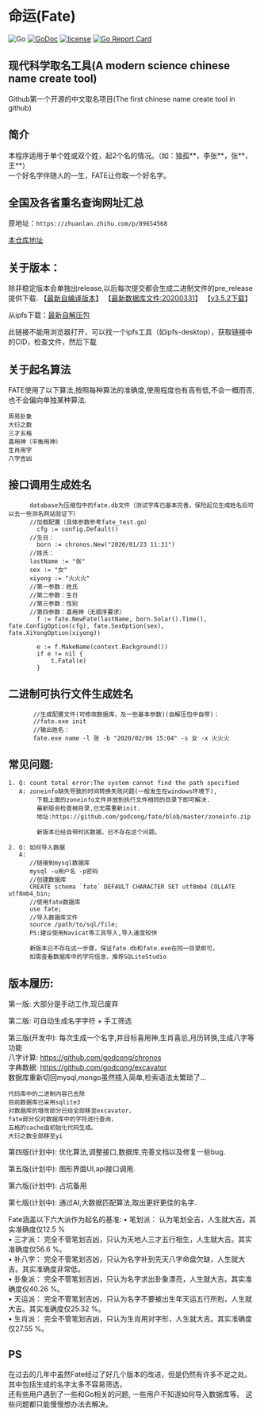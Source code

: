 # 命运(Fate)

![Go](https://github.com/godcong/fate/workflows/Go/badge.svg)
[![GoDoc](https://godoc.org/github.com/godcong/fate?status.svg)](http://godoc.org/github.com/godcong/fate)
[![license](https://img.shields.io/github/license/godcong/fate.svg)](https://github.com/godcong/fate/blob/master/LICENSE)
[![Go Report Card](https://goreportcard.com/badge/github.com/godcong/fate)](https://goreportcard.com/report/github.com/godcong/fate)

## 现代科学取名工具(A modern science chinese name create tool)
  Github第一个开源的中文取名项目(The first chinese name create tool in github)  

## 简介 ##
  本程序适用于单个姓或双个姓，起2个名的情况。（如：独孤**，李张**，张**，王**）  
  一个好名字伴随人的一生，FATE让你取一个好名字。  

## 全国及各省重名查询网址汇总
  原地址：`https://zhuanlan.zhihu.com/p/89654568`
  
  [本仓库地址](./docs/全国及各省重名查询网址汇总.md)
  
## 关于版本：
  除非稳定版本会单独出release,以后每次提交都会生成二进制文件的pre_release提供下载. 
  【[最新自编译版本](https://github.com/godcong/fate/releases/tag/auto_build)】
  【[最新数据库文件:20200331](https://github.com/godcong/fate/releases/download/v3.5.1/fate_db_200331.7z)】
  【[v3.5.2下载](https://github.com/godcong/fate/releases/tag/v3.5.2)】

从ipfs下载：[最新自解压包](https://ipfs.io/ipfs/QmNbwZVpshZA3Vg9WB2scXr8H7kuFASYL8yHJAQBnDAwFp?filename=fate_unzip.exe)

此链接不能用浏览器打开，可以找一个ipfs工具（如ipfs-desktop），获取链接中的CID，检查文件，然后下载

## 关于起名算法 ##
  FATE使用了以下算法,按照每种算法的准确度,使用程度也有高有低,不会一概而否,也不会偏向单独某种算法.  
```
周易卦象  
大衍之数  
三才五格  
喜用神（平衡用神）  
生肖用字  
八字吉凶  
```  

## 接口调用生成姓名 ##
```   
      database为压缩包中的fate.db文件（测试字库已基本完善，保险起见生成姓名后可以去一些测名网站验证下）
      //加载配置（具体参数参考fate_test.go）
    	cfg := config.Default()
      //生日：
    	born := chronos.New("2020/01/23 11:31")
      //姓氏：
      lastName := "张"
      sex := "女"
      xiyong := "火火火"
      //第一参数：姓氏
      //第二参数：生日
      //第三参数：性别
      //第四参数：喜用神（无顺序要求）
    	f := fate.NewFate(lastName, born.Solar().Time(), fate.ConfigOption(cfg), fate.SexOption(sex), fate.XiYongOption(xiyong))
    
    	e := f.MakeName(context.Background())
    	if e != nil {
    		t.Fatal(e)
    	}
```

## 二进制可执行文件生成姓名 ##
```
       //生成配置文件(可修改数据库，及一些基本参数)(自解压包中自带)：
       //fate.exe init
       //输出姓名：
       fate.exe name -l 张 -b "2020/02/06 15:04" -s 女 -x 火火火
```

## 常见问题:
```
1. Q: count total error:The system cannot find the path specified
   A: zoneinfo缺失导致的时间转换失败问题(一般发生在windows环境下),
        下载上面的zoneinfo文件并放到执行文件相同的目录下即可解决.
        最新版会检查根目录,已无需重新init.
        地址:https://github.com/godcong/fate/blob/master/zoneinfo.zip

        新版本已经自带时区数据，已不存在这个问题。

2. Q: 如何导入数据
   A: 
      //链接到mysql数据库
      mysql -u用户名 -p密码
      //创建数据库
      CREATE schema `fate` DEFAULT CHARACTER SET utf8mb4 COLLATE utf8mb4_bin;
      //使用fate数据库
      use fate;
      //导入数据库文件
      source /path/to/sql/file;
      PS:建议使用Navicat等工具导入,导入速度较快

      新版本已不存在这一步骤，保证fate.db和fate.exe在同一目录即可，
      如需查看数据库中的字符信息，推荐SQLiteStudio
```

## 版本履历:

第一版:
    大部分是手动工作,现已废弃
    
第二版:
    可自动生成名字字符 + 手工筛选
    
第三版(开发中):
    每次生成一个名字,并目标喜用神,生肖喜忌,月历转换,生成八字等功能  
    八字计算: https://github.com/godcong/chronos  
    字典数据: https://github.com/godcong/excavator  
    数据库重新切回mysql,mongo虽然插入简单,检索语法太繁琐了...

    代码库中的二进制内容已去除
    目前数据库已采用sqlite3
    对数据库的增改部分已经全部移至excavator，
    fate部分仅对数据库中的字符进行查询，
    五格的cache由初始化代码生成。
    大衍之数全部移至yi
 
第四版(计划中): 
  优化算法,调整接口,数据库,完善文档以及修复一些bug.
  
第五版(计划中):
  图形界面UI,api接口调用.
  
第六版(计划中):
  占坑备用

第七版(计划中):
    通过AI,大数据匹配算法,取出更好更佳的名字.

Fate涵盖以下六大派作为起名的基准:
• 笔划派：	认为笔划全吉，人生就大吉。其实准确度仅12.5 %   
• 三才派：	完全不管笔划吉凶，只认为天地人三才五行相生，人生就大吉。其实准确度仅56.6 %。  
• 补八字：	完全不管笔划吉凶，只认为名字补到先天八字命盘欠缺，人生就大吉。其实准确度非常低。  
• 卦象派：	完全不管笔划吉凶，只认为名字求出卦象漂亮，人生就大吉。其实准确度仅40.26 %。  
• 天运派：	完全不管笔划吉凶，只认为名字不要被出生年天运五行所剋，人生就大吉。其实准确度仅25.32 %。  
• 生肖派：	完全不管笔划吉凶，只认为生肖用对字形，人生就大吉。其实准确度仅27.55 %。 

## PS ##
  在过去的几年中虽然Fate经过了好几个版本的改进，但是仍然有许多不足之处。
  其中包括生成的名字太多不容易筛选，  
  还有些用户遇到了一些和Go相关的问题,
  一些用户不知道如何导入数据库等。
  这些问题都只能慢慢想办法去解决。

